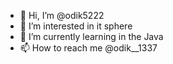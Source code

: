 - 👋 Hi, I’m @odik5222
- 👀 I’m interested in it sphere
- 🌱 I’m currently learning in the Java
- 📫 How to reach me @odik__1337

<!---
odik5222/odik5222 is a ✨ special ✨ repository because its `README.md` (this file) appears on your GitHub profile.
You can click the Preview link to take a look at your changes.
--->
